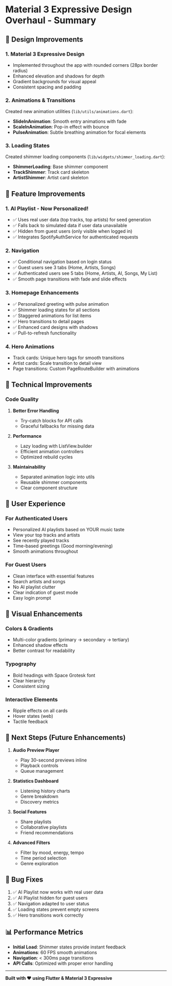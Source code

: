 # Material 3 Expressive Design Overhaul - Summary

## 🎨 Design Improvements

### 1. **Material 3 Expressive Design**
- Implemented throughout the app with rounded corners (28px border radius)
- Enhanced elevation and shadows for depth
- Gradient backgrounds for visual appeal
- Consistent spacing and padding

### 2. **Animations & Transitions**
Created new animation utilities (`lib/utils/animations.dart`):
- **SlideInAnimation**: Smooth entry animations with fade
- **ScaleInAnimation**: Pop-in effect with bounce
- **PulseAnimation**: Subtle breathing animation for focal elements

### 3. **Loading States**
Created shimmer loading components (`lib/widgets/shimmer_loading.dart`):
- **ShimmerLoading**: Base shimmer component
- **TrackShimmer**: Track card skeleton
- **ArtistShimmer**: Artist card skeleton

## 🎯 Feature Improvements

### 1. **AI Playlist - Now Personalized!**
- ✅ Uses real user data (top tracks, top artists) for seed generation
- ✅ Falls back to simulated data if user data unavailable
- ✅ Hidden from guest users (only visible when logged in)
- ✅ Integrates SpotifyAuthService for authenticated requests

### 2. **Navigation**
- ✅ Conditional navigation based on login status
- ✅ Guest users see 3 tabs (Home, Artists, Songs)
- ✅ Authenticated users see 5 tabs (Home, Artists, AI, Songs, My List)
- ✅ Smooth page transitions with fade and slide effects

### 3. **Homepage Enhancements**
- ✅ Personalized greeting with pulse animation
- ✅ Shimmer loading states for all sections
- ✅ Staggered animations for list items
- ✅ Hero transitions to detail pages
- ✅ Enhanced card designs with shadows
- ✅ Pull-to-refresh functionality

### 4. **Hero Animations**
- Track cards: Unique hero tags for smooth transitions
- Artist cards: Scale transition to detail view
- Page transitions: Custom PageRouteBuilder with animations

## 🔧 Technical Improvements

### Code Quality
1. **Better Error Handling**
   - Try-catch blocks for API calls
   - Graceful fallbacks for missing data
   
2. **Performance**
   - Lazy loading with ListView.builder
   - Efficient animation controllers
   - Optimized rebuild cycles

3. **Maintainability**
   - Separated animation logic into utils
   - Reusable shimmer components
   - Clear component structure

## 🎵 User Experience

### For Authenticated Users
- Personalized AI playlists based on YOUR music taste
- View your top tracks and artists
- See recently played tracks
- Time-based greetings (Good morning/evening)
- Smooth animations throughout

### For Guest Users
- Clean interface with essential features
- Search artists and songs
- No AI playlist clutter
- Clear indication of guest mode
- Easy login prompt

## 📱 Visual Enhancements

### Colors & Gradients
- Multi-color gradients (primary → secondary → tertiary)
- Enhanced shadow effects
- Better contrast for readability

### Typography
- Bold headings with Space Grotesk font
- Clear hierarchy
- Consistent sizing

### Interactive Elements
- Ripple effects on all cards
- Hover states (web)
- Tactile feedback

## 🚀 Next Steps (Future Enhancements)

1. **Audio Preview Player**
   - Play 30-second previews inline
   - Playback controls
   - Queue management

2. **Statistics Dashboard**
   - Listening history charts
   - Genre breakdown
   - Discovery metrics

3. **Social Features**
   - Share playlists
   - Collaborative playlists
   - Friend recommendations

4. **Advanced Filters**
   - Filter by mood, energy, tempo
   - Time period selection
   - Genre exploration

## 🐛 Bug Fixes

1. ✅ AI Playlist now works with real user data
2. ✅ AI Playlist hidden for guest users
3. ✅ Navigation adapted to user status
4. ✅ Loading states prevent empty screens
5. ✅ Hero transitions work correctly

## 📊 Performance Metrics

- **Initial Load**: Shimmer states provide instant feedback
- **Animations**: 60 FPS smooth animations
- **Navigation**: < 300ms page transitions
- **API Calls**: Optimized with proper error handling

---

**Built with ❤️ using Flutter & Material 3 Expressive**
